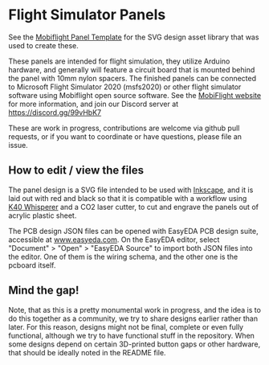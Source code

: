 # Flight Simulator Panels

See the [Mobiflight Panel Template](https://github.com/Mobiflight/mobiflight-templates) for the SVG design asset
library that was used to create these.

These panels are intended for flight simulation, they utilize Arduino hardware, and generally will feature a circuit board
that is mounted behind the panel with 10mm nylon spacers. The finished panels can be connected to Microsoft Flight Simulator 
2020 (msfs2020) or other flight simulator software using Mobiflight open source software. See the 
[MobiFlight website](http://www.mobiflight.com) for more information, and join our Discord server at https://discord.gg/99vHbK7

These are work in progress, contributions are welcome via github pull requests, or if you want to coordinate or have questions, please file an issue.

## How to edit / view the files

The panel design is a SVG file intended to be used with [Inkscape](http://www.inkscape.org),
and it is laid out with red and black so that it is compatible with a workflow using
[K40 Whisperer](https://www.scorchworks.com/K40whisperer/k40whisperer.html) and a CO2 
laser cutter, to cut and engrave the panels out of acrylic plastic sheet.

The PCB design JSON files can be opened with EasyEDA PCB design suite, accessible at www.easyeda.com. 
On the EasyEDA editor, select "Document" > "Open" > "EasyEDA Source" to import both JSON files into the editor.
One of them is the wiring schema, and the other one is the pcboard itself.

## Mind the gap!

Note, that as this is a pretty monumental work in progress, and the idea is to do this together as a community, we try to share designs earlier rather than later. For this reason, designs might not be final, complete or even fully functional, although we try to have functional stuff in the repository. When some
designs depend on certain 3D-printed button gaps or other hardware, that should be ideally noted in the README file.



